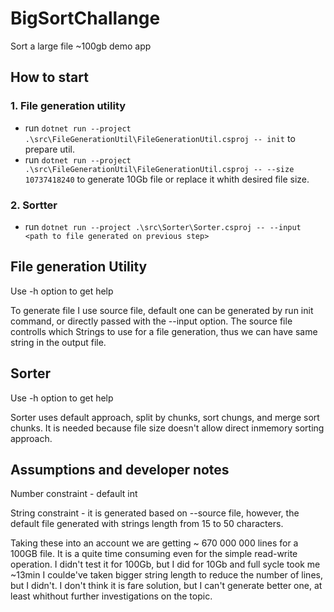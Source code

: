 # BigSortChallange
Sort a large file ~100gb demo app

## How to start  
### 1. File generation utility
- run `dotnet run --project .\src\FileGenerationUtil\FileGenerationUtil.csproj -- init` to prepare util.
- run `dotnet run --project .\src\FileGenerationUtil\FileGenerationUtil.csproj -- --size 10737418240` to generate 10Gb file or replace it whith desired file size.
 
### 2. Sortter
- run `dotnet run --project .\src\Sorter\Sorter.csproj -- --input <path to file generated on previous step>`

## File generation Utility 
Use -h option to get help 

To generate file I use source file, default one can be generated by run init command, or directly passed with the --input option.
The source file controlls which Strings to use for a file generation, thus we can have same string in the output file.  

## Sorter
Use -h option to get help

Sorter uses default approach, split by chunks, sort chungs, and merge sort chunks. It is needed because file size doesn't allow direct inmemory sorting approach.

## Assumptions and developer notes

Number constraint - default int

String constraint - it is generated based on --source file, however, the default file generated with strings length from 15 to 50 characters.

Taking these into an account we are getting ~ 670 000 000 lines for a 100GB file.
It is a quite time consuming even for the simple read-write operation.
I didn't test it for 100Gb, but I did for 10Gb and full sycle took me ~13min
I coulde've taken bigger string length to reduce the number of lines, but I didn't. 
I don't think it is fare solution, but I can't generate better one, at least whithout further investigations on the topic.

